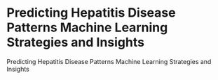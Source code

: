 # Predicting Hepatitis Disease Patterns Machine Learning Strategies and Insights
 Predicting Hepatitis Disease Patterns Machine Learning Strategies and Insights
